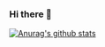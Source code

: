 ### Hi there 👋

[![Anurag's github stats](https://github-readme-stats.vercel.app/api?username=PaDuckk)](https://github.com/anuraghazra/github-readme-stats)

<!--
**PaDuckk/PaDuckk** is a ✨ _special_ ✨ repository because its `README.md` (this file) appears on your GitHub profile.

Here are some ideas to get you started:

- 🔭 I’m currently working on ...
- 🌱 I’m currently learning ...
- 👯 I’m looking to collaborate on ...
- 🤔 I’m looking for help with ...
- 💬 Ask me about ...
- 📫 How to reach me: ...
- 😄 Pronouns: ...
- ⚡ Fun fact: ...
-->
